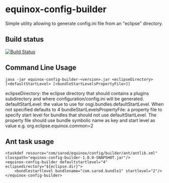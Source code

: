 equinox-config-builder
======================

Simple utility allowing to generate config.ini file from an "eclipse" directory.

Build status
------------

[![Build Status](https://api.travis-ci.org/sarod/equinox-config-builder.png)](https://travis-ci.org/sarod/equinox-config-builder)


Command Line Usage
------------------

	java -jar equinox-config-builder-<version>.jar <eclipseDirectory> [<defaultStartLevel> [<bundleStartLevelsPropertyFile>]]

eclipseDirectory: the eclipse directory that should contains a plugins subdirectory and where configuration/config.ini will be generated.
defaultStartLevel: the value to use for osgi.bundles.defaultStartLevel. When not specified defaults to 4
bundleStartLevelsPropertyFile: a property file to specify start level for bundles that should not use defaultStartLevel. The property file should use bundle symbolic name as key and start level as value e.g. org.eclipse.equinox.common=2
 
Ant task usage
---------------

	<taskdef resource="com/sarod/equinox/config/builder/ant/antlib.xml" classpath="equinox-config-builder-1.0.0-SNAPSHOT.jar"/>
	<equinox-config-builder defaultstartlevel="4" eclipsedirectory="${eclipse.dir}">
		<bundlestartlevel bundlename="com.sarod.bundle1" startlevel="2"/>
	</equinox-config-builder>
	